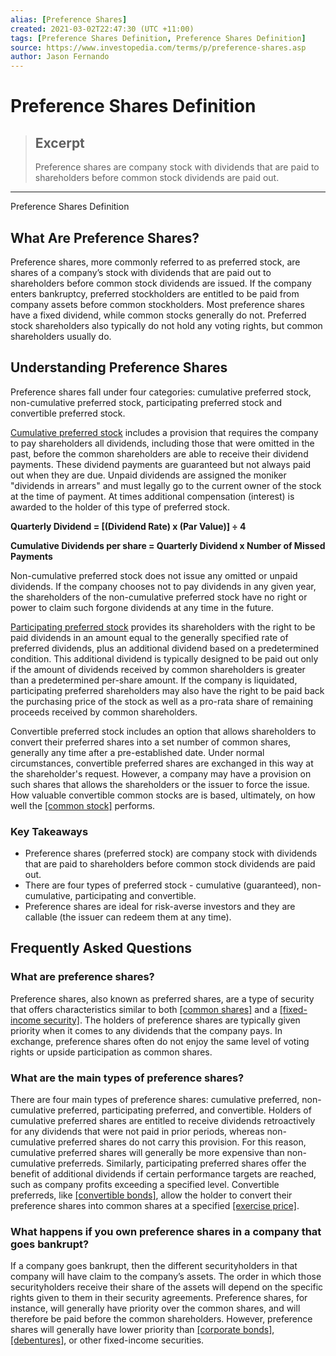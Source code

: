 ```yaml
---
alias: [Preference Shares]
created: 2021-03-02T22:47:30 (UTC +11:00)
tags: [Preference Shares Definition, Preference Shares Definition]
source: https://www.investopedia.com/terms/p/preference-shares.asp
author: Jason Fernando
---
```


# Preference Shares Definition

> ## Excerpt
> Preference shares are company stock with dividends that are paid to shareholders before common stock dividends are paid out.

---

Preference Shares Definition
## What Are Preference Shares?

Preference shares, more commonly referred to as preferred stock, are shares of a company’s stock with dividends that are paid out to shareholders before common stock dividends are issued. If the company enters bankruptcy, preferred stockholders are entitled to be paid from company assets before common stockholders. Most preference shares have a fixed dividend, while common stocks generally do not. Preferred stock shareholders also typically do not hold any voting rights, but common shareholders usually do.

## Understanding Preference Shares

Preference shares fall under four categories: cumulative preferred stock, non-cumulative preferred stock, participating preferred stock and convertible preferred stock.

[Cumulative preferred stock](https://www.investopedia.com/terms/c/cumulative_preferred_stock.asp) includes a provision that requires the company to pay shareholders all dividends, including those that were omitted in the past, before the common shareholders are able to receive their dividend payments. These dividend payments are guaranteed but not always paid out when they are due. Unpaid dividends are assigned the moniker "dividends in arrears" and must legally go to the current owner of the stock at the time of payment. At times additional compensation (interest) is awarded to the holder of this type of preferred stock.

**Quarterly Dividend = \[(Dividend Rate) x (Par Value)\] ÷ 4**

**Cumulative Dividends per share = Quarterly Dividend x Number of Missed Payments**

Non-cumulative preferred stock does not issue any omitted or unpaid dividends. If the company chooses not to pay dividends in any given year, the shareholders of the non-cumulative preferred stock have no right or power to claim such forgone dividends at any time in the future.

[Participating preferred stock](https://www.investopedia.com/terms/p/participatingpreferredstock.asp) provides its shareholders with the right to be paid dividends in an amount equal to the generally specified rate of preferred dividends, plus an additional dividend based on a predetermined condition. This additional dividend is typically designed to be paid out only if the amount of dividends received by common shareholders is greater than a predetermined per-share amount. If the company is liquidated, participating preferred shareholders may also have the right to be paid back the purchasing price of the stock as well as a pro-rata share of remaining proceeds received by common shareholders.

Convertible preferred stock includes an option that allows shareholders to convert their preferred shares into a set number of common shares, generally any time after a pre-established date. Under normal circumstances, convertible preferred shares are exchanged in this way at the shareholder's request. However, a company may have a provision on such shares that allows the shareholders or the issuer to force the issue. How valuable convertible common stocks are is based, ultimately, on how well the [[common stock]](https://www.investopedia.com/terms/c/commonstock.asp) performs.

### Key Takeaways

-   Preference shares (preferred stock) are company stock with dividends that are paid to shareholders before common stock dividends are paid out.
-   There are four types of preferred stock - cumulative (guaranteed), non-cumulative, participating and convertible.
-   Preference shares are ideal for risk-averse investors and they are callable (the issuer can redeem them at any time).

## Frequently Asked Questions

### What are preference shares?

Preference shares, also known as preferred shares, are a type of security that offers characteristics similar to both [[common shares]](https://www.investopedia.com/terms/c/commonstock.asp) and a [[fixed-income security]](https://www.investopedia.com/terms/f/fixed-incomesecurity.asp). The holders of preference shares are typically given priority when it comes to any dividends that the company pays. In exchange, preference shares often do not enjoy the same level of voting rights or upside participation as common shares.

### What are the main types of preference shares?

There are four main types of preference shares: cumulative preferred, non-cumulative preferred, participating preferred, and convertible. Holders of cumulative preferred shares are entitled to receive dividends retroactively for any dividends that were not paid in prior periods, whereas non-cumulative preferred shares do not carry this provision. For this reason, cumulative preferred shares will generally be more expensive than non-cumulative preferreds. Similarly, participating preferred shares offer the benefit of additional dividends if certain performance targets are reached, such as company profits exceeding a specified level. Convertible preferreds, like [[convertible bonds]](https://www.investopedia.com/terms/c/convertiblebond.asp), allow the holder to convert their preference shares into common shares at a specified [[exercise price]](https://www.investopedia.com/terms/s/strikeprice.asp).

### What happens if you own preference shares in a company that goes bankrupt?

If a company goes bankrupt, then the different securityholders in that company will have claim to the company’s assets. The order in which those securityholders receive their share of the assets will depend on the specific rights given to them in their security agreements. Preference shares, for instance, will generally have priority over the common shares, and will therefore be paid before the common shareholders. However, preference shares will generally have lower priority than [[corporate bonds]](https://www.investopedia.com/terms/c/corporatebond.asp), [[debentures]](https://www.investopedia.com/terms/d/debenture.asp), or other fixed-income securities.
